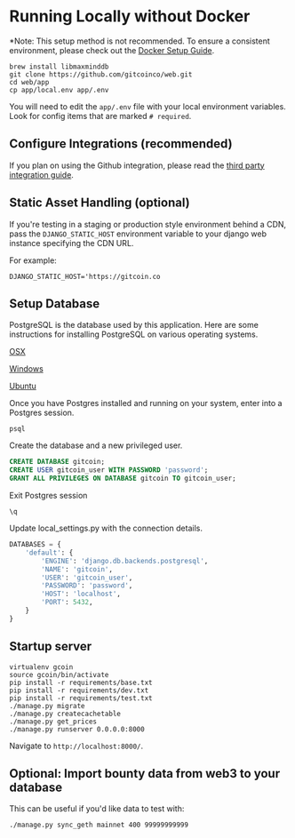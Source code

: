 # Running Locally without Docker

*Note: This setup method is not recommended. To ensure a consistent environment, please check out the [Docker Setup Guide](RUNNING_LOCALLY_DOCKER.md).

```shell
brew install libmaxminddb
git clone https://github.com/gitcoinco/web.git
cd web/app
cp app/local.env app/.env
```

You will need to edit the `app/.env` file with your local environment variables. Look for config items that are marked `# required`.

## Configure Integrations (recommended)

If you plan on using the Github integration, please read the [third party integration guide](THIRD_PARTY_SETUP.md).

## Static Asset Handling (optional)

If you're testing in a staging or production style environment behind a CDN, pass the `DJANGO_STATIC_HOST` environment variable to your django web instance specifying the CDN URL.

For example:

`DJANGO_STATIC_HOST='https://gitcoin.co`

## Setup Database

PostgreSQL is the database used by this application. Here are some instructions for installing PostgreSQL on various operating systems.

[OSX](https://www.moncefbelyamani.com/how-to-install-postgresql-on-a-mac-with-homebrew-and-lunchy/)

[Windows](http://www.postgresqltutorial.com/install-postgresql/)

[Ubuntu](https://www.digitalocean.com/community/tutorials/how-to-install-and-use-postgresql-on-ubuntu-16-04)

Once you have Postgres installed and running on your system, enter into a Postgres session.

```shell
psql
```

Create the database and a new privileged user.

```sql
CREATE DATABASE gitcoin;
CREATE USER gitcoin_user WITH PASSWORD 'password';
GRANT ALL PRIVILEGES ON DATABASE gitcoin TO gitcoin_user;
```

Exit Postgres session

```shell
\q
```

Update local_settings.py with the connection details.

```python
DATABASES = {
    'default': {
        'ENGINE': 'django.db.backends.postgresql',
        'NAME': 'gitcoin',
        'USER': 'gitcoin_user',
        'PASSWORD': 'password',
        'HOST': 'localhost',
        'PORT': 5432,
    }
}
```

## Startup server

```shell
virtualenv gcoin
source gcoin/bin/activate
pip install -r requirements/base.txt
pip install -r requirements/dev.txt
pip install -r requirements/test.txt
./manage.py migrate
./manage.py createcachetable
./manage.py get_prices
./manage.py runserver 0.0.0.0:8000
```

Navigate to `http://localhost:8000/`.

## Optional: Import bounty data from web3 to your database

This can be useful if you'd like data to test with:

```shell
./manage.py sync_geth mainnet 400 99999999999
```
